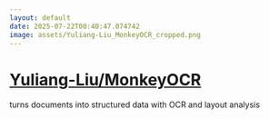 ```yaml
---
layout: default
date: 2025-07-22T00:40:47.074742
image: assets/Yuliang-Liu_MonkeyOCR_cropped.png
---
```


# [Yuliang-Liu/MonkeyOCR](https://github.com/Yuliang-Liu/MonkeyOCR)

turns documents into structured data with OCR and layout analysis
